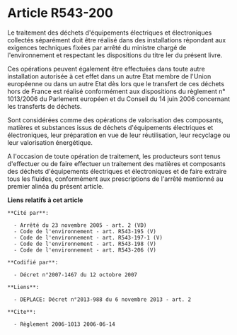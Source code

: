 # Article R543-200

Le traitement des déchets d'équipements électriques et électroniques collectés séparément doit être réalisé dans des
installations répondant aux exigences techniques fixées par arrêté du ministre chargé de l'environnement et respectant les
dispositions du titre Ier du présent livre.  

Ces opérations peuvent également être effectuées dans toute autre installation autorisée à cet effet dans un autre Etat
membre de l'Union européenne ou dans un autre Etat dès lors que le transfert de ces déchets hors de France est réalisé
conformément aux dispositions du règlement n° 1013/2006 du Parlement européen et du Conseil du 14 juin 2006 concernant les
transferts de déchets.

Sont considérées comme des opérations de valorisation des composants, matières et substances issus de déchets d'équipements
électriques et électroniques, leur préparation en vue de leur réutilisation, leur recyclage ou leur valorisation énergétique.

A l'occasion de toute opération de traitement, les producteurs sont tenus d'effectuer ou de faire effectuer un traitement des
matières et composants des déchets d'équipements électriques et électroniques et de faire extraire tous les fluides,
conformément aux prescriptions de l'arrêté mentionné au premier alinéa du présent article.

**Liens relatifs à cet article**

	**Cité par**:

	  - Arrêté du 23 novembre 2005 - art. 2 (VD)
	  - Code de l'environnement - art. R543-195 (V)
	  - Code de l'environnement - art. R543-197-1 (V)
	  - Code de l'environnement - art. R543-198 (V)
	  - Code de l'environnement - art. R543-206 (V)

	**Codifié par**:

	  - Décret n°2007-1467 du 12 octobre 2007

	**Liens**:

	  - DEPLACE: Décret n°2013-988 du 6 novembre 2013 - art. 2

	**Cite**:

	  - Règlement 2006-1013 2006-06-14
